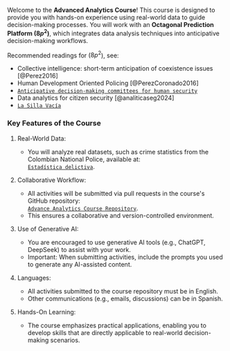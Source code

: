 Welcome to the **Advanced Analytics Course**! This course is designed to provide you with hands-on experience using real-world data to guide decision-making processes. You will work with an **Octagonal Prediction Platform ($8p^2$)**, which integrates data analysis techniques into anticipative decision-making workflows.

Recommended readings for ($8p^2$), see: 

  - Collective intelligence: short-term anticipation of coexistence issues [@Perez2016] 
  - Human Development Oriented Policing [@PerezCoronado2016] 
  - [`Anticipative decision-making committees for human security`](https://www.academia.edu/109755271/Comités_decisionales_anticipativos_para_la_seguridad_humana)
  - Data analytics for citizen security [@analiticaseg2024] 
  - [`La Silla Vacía`](https://www.lasillavacia.com/author/cap-andres-perez-coronado/)
  
### Key Features of the Course

1. Real-World Data:  
   - You will analyze real datasets, such as crime statistics from the Colombian National Police, available at:  
     [`Estadística delictiva`](https://www.policia.gov.co/estadistica-delictiva?page=1).

2. Collaborative Workflow:  
   - All activities will be submitted via pull requests in the course's GitHub repository:  
     [`Advance Analytics Course Repository`](https://github.com/andrego50/Advanced-data-analytics-course.git).  
   - This ensures a collaborative and version-controlled environment.

3. Use of Generative AI:  
   - You are encouraged to use generative AI tools (e.g., ChatGPT, DeepSeek) to assist with your work.  
   - Important: When submitting activities, include the prompts you used to generate any AI-assisted content.

4. Languages:  
   - All activities submitted to the course repository must be in English.  
   - Other communications (e.g., emails, discussions) can be in Spanish.
   
5. Hands-On Learning:  
   - The course emphasizes practical applications, enabling you to develop skills that are directly applicable to real-world decision-making scenarios.
